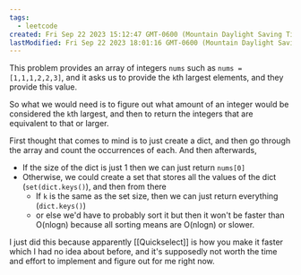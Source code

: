 ```yaml
---
tags:
  - leetcode
created: Fri Sep 22 2023 15:12:47 GMT-0600 (Mountain Daylight Saving Time)
lastModified: Fri Sep 22 2023 18:01:16 GMT-0600 (Mountain Daylight Saving Time)
---
```


This problem provides an array of integers `nums` such as `nums = [1,1,1,2,2,3]`, and it asks us to provide the `k`th largest elements, and they provide this value.

So what we would need is to figure out what amount of an integer would be considered the `k`th largest, and then to return the integers that are equivalent to that or larger.

First thought that comes to mind is to just create a dict, and then go through the array and count the occurrences of each. And then afterwards, 
- If the size of the dict is just 1 then we can just return `nums[0]`
- Otherwise, we could create a set that stores all the values of the dict (`set(dict.keys()`), and then from there
	- If `k` is the same as the set size, then we can just return everything (`dict.keys()`)
	- or else we'd have to probably sort it but then it won't be faster than O(nlogn) because all sorting means are O(nlogn) or slower.

I just did this because apparently [[Quickselect]] is how you make it faster which I had no idea about before, and it's supposedly not worth the time and effort to implement and figure out for me right now.